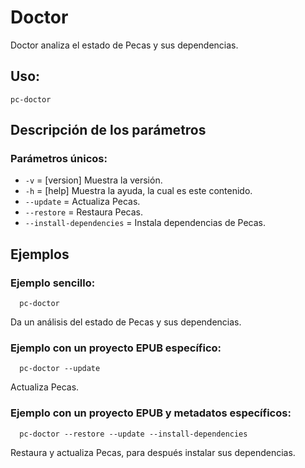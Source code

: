 # Doctor

Doctor analiza el estado de Pecas y sus dependencias.

## Uso:

  ```
  pc-doctor
  ```

## Descripción de los parámetros

### Parámetros únicos:

* `-v` = [version] Muestra la versión.
* `-h` = [help] Muestra la ayuda, la cual es este contenido.
* `--update` = Actualiza Pecas.
* `--restore` = Restaura Pecas.
* `--install-dependencies` = Instala dependencias de Pecas.

## Ejemplos

### Ejemplo sencillo:

```
  pc-doctor
```

Da un análisis del estado de Pecas y sus dependencias.

### Ejemplo con un proyecto EPUB específico:

```
  pc-doctor --update
```

Actualiza Pecas.

### Ejemplo con un proyecto EPUB y metadatos específicos:

```
  pc-doctor --restore --update --install-dependencies
```

Restaura y actualiza Pecas, para después instalar sus dependencias.
